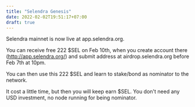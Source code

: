 ```yaml
---
title: "Selendra Genesis"
date: 2022-02-02T19:51:17+07:00
draft: true
---
```


Selendra mainnet is now live at app.selendra.org. 

You can receive free 222 $SEL on Feb 10th, when you create account there (http://app.selendra.org/) and submit address at airdrop.selendra.org before Feb 7th at 10pm. 

You can then use this 222 $SEL and learn to stake/bond as nominator to the network. 

It cost a little time, but then you will keep earn $SEL. You don't need any USD investment, no node running for being nominator. 
